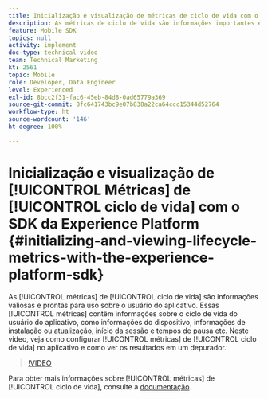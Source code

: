 ```yaml
---
title: Inicialização e visualização de métricas de ciclo de vida com o SDK da Experience Platform
description: As métricas de ciclo de vida são informações importantes e prontas para uso sobre o usuário do aplicativo. Essas métricas contêm informações sobre o ciclo de vida do usuário do aplicativo, como informações do dispositivo, informações de instalação ou atualização, início da sessão e tempos de pausa etc. Neste vídeo, veja como configurar as métricas de ciclo de vida no aplicativo e como ver os resultados em um depurador.
feature: Mobile SDK
topics: null
activity: implement
doc-type: technical video
team: Technical Marketing
kt: 2561
topic: Mobile
role: Developer, Data Engineer
level: Experienced
exl-id: 8bcc2f31-fac6-45eb-84d8-0ad65779a369
source-git-commit: 8fc641743bc9e07b838a22ca64ccc15344d52764
workflow-type: ht
source-wordcount: '146'
ht-degree: 100%

---
```


# Inicialização e visualização de [!UICONTROL Métricas] de [!UICONTROL ciclo de vida] com o SDK da Experience Platform {#initializing-and-viewing-lifecycle-metrics-with-the-experience-platform-sdk}

As [!UICONTROL métricas] de [!UICONTROL ciclo de vida] são informações valiosas e prontas para uso sobre o usuário do aplicativo. Essas [!UICONTROL métricas] contêm informações sobre o ciclo de vida do usuário do aplicativo, como informações do dispositivo, informações de instalação ou atualização, início da sessão e tempos de pausa etc. Neste vídeo, veja como configurar [!UICONTROL métricas] de [!UICONTROL ciclo de vida] no aplicativo e como ver os resultados em um depurador.

>[!VIDEO](https://video.tv.adobe.com/v/26258/?quality=12&learn=on)

Para obter mais informações sobre [!UICONTROL métricas] de [!UICONTROL ciclo de vida], consulte a [documentação](https://aep-sdks.gitbook.io/docs/using-mobile-extensions/mobile-core/lifecycle).
